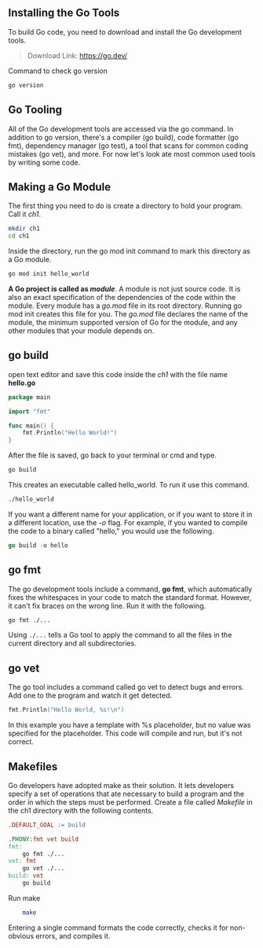 ## Installing the Go Tools 
To build Go code, you need to download and install the Go development tools.
> Download Link: https://go.dev/

Command to check go version
```bash
go version
```

## Go Tooling
All of the Go development tools are accessed via the go command. In addition to go version, there's a compiler (go build), code formatter (go fmt), dependency manager (go test), a tool that scans for common coding mistakes (go vet), and more.
For now let's look ate most common used tools by writing some code.

## Making a Go Module
The first thing you need to do is create a directory to hold your program. Call it *ch1*.
```bash
mkdir ch1
cd ch1
```
Inside the directory, run the go mod init command to mark this directory as a Go module.
```bash
go mod init hello_world
```
**A Go project is called as *module***. A module is not just source code. It is also an exact specification of the dependencies of the code within the module. Every module has a *go.mod* file in its root directory. Running go mod init creates this file for you. 
The *go.mod* file declares the name of the module, the minimum supported version of Go for the module, and any other modules that your module depends on.

## go build
open text editor and save this code inside the *ch1* with the file name **hello.go**
```go
package main

import "fmt"

func main() {
	fmt.Println("Hello World!")
}
```
After the file is saved, go back to your terminal or cmd and type.
```bash
go build
```
This creates an executable called hello_world. To run it use this command.
```bash 
./hello_world
```

If you want a different name for your application, or if you want to store it in a different location, use the *-o* flag.
For example, if you wanted to compile the code to a binary called "hello," you would use the following.
```go
go build -o hello
```

## go fmt
The go development tools include a command, **go fmt**, which automatically fixes the whitespaces in your code to match the standard format. However, it can't fix braces on the wrong line. Run it with the following.
```bash
go fmt ./...
```
Using `./...` tells a Go tool to apply the command to all the files in the current directory and all subdirectories. 

## go vet 
The go tool includes a command called go vet to detect bugs and errors. Add one to the program and watch it get detected. 
```go
fmt.Println("Hello World, %s!\n")
```
In this example you have a template with %s placeholder, but no value was specified for the placeholder. This code will compile and run, but it's not correct.

## Makefiles
Go developers have adopted make as their solution. It lets developers specify a set of operations that ate necessary to build a program and the order in which the steps must be performed.
Create a file called *Makefile* in the ch1 directory with the following contents.
```Makefile
.DEFAULT_GOAL := build

.PHONY:fmt vet build
fmt: 
	go fmt ./...
vet: fmt
	go vet ./...
build: vet
	go build
```
Run make
```bash
	make
```
Entering a single command formats the code correctly, checks it for non-obvious errors, and compiles it.
